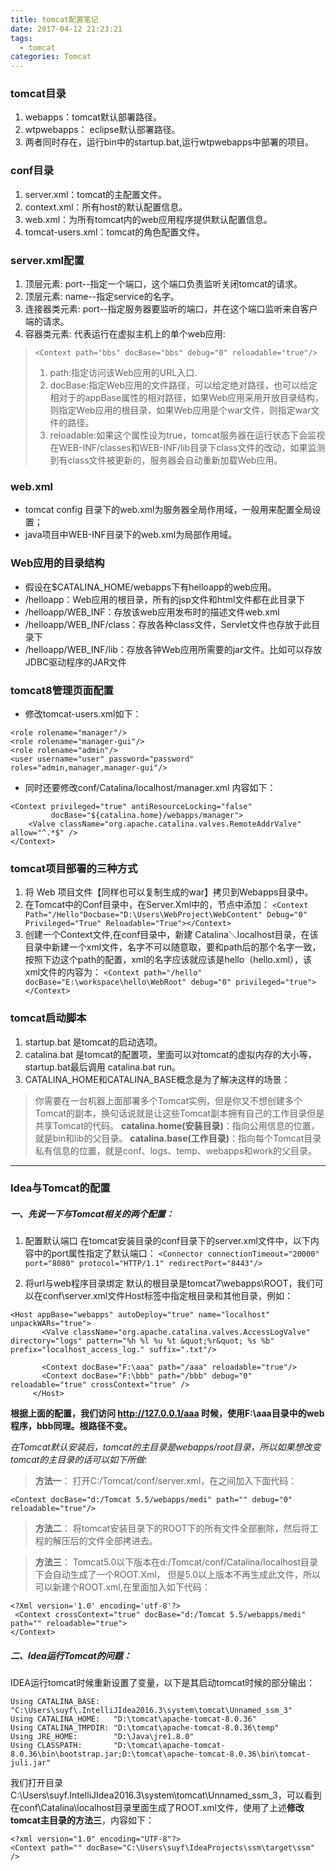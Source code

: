 ```yaml
---
title: tomcat配置笔记
date: 2017-04-12 21:23:21
tags:
  - tomcat
categories: Tomcat
---
```


### tomcat目录
1. webapps：tomcat默认部署路径。
2. wtpwebapps： eclipse默认部署路径。
3. 两者同时存在，运行bin中的startup.bat,运行wtpwebapps中部署的项目。

### conf目录
1. server.xml：tomcat的主配置文件。
2. context.xml：所有host的默认配置信息。
3. web.xml：为所有tomcat内的web应用程序提供默认配置信息。
4. tomcat-users.xml：tomcat的角色配置文件。

### server.xml配置
1. 顶层元素<Server>: port--指定一个端口，这个端口负责监听关闭tomcat的请求。
2. 顶层元素<Service>: name--指定service的名字。
3. 连接器类元素<Connector>: port--指定服务器要监听的端口，并在这个端口监听来自客户端的请求。
4. 容器类元素<Context>: 代表运行在虚拟主机上的单个web应用:
> `<Context path="bbs" docBase="bbs" debug="0" reloadable="true"/>`
> 1. path:指定访问该Web应用的URL入口.
> 2. docBase:指定Web应用的文件路径，可以给定绝对路径，也可以给定相对于<Host>的appBase属性的相对路径，如果Web应用采用开放目录结构，则指定Web应用的根目录，如果Web应用是个war文件，则指定war文件的路径。
>3. reloadable:如果这个属性设为true，tomcat服务器在运行状态下会监视在WEB-INF/classes和WEB-INF/lib目录下class文件的改动，如果监测到有class文件被更新的，服务器会自动重新加载Web应用。

### web.xml
* tomcat config 目录下的web.xml为服务器全局作用域，一般用来配置全局设置；
* java项目中WEB-INF目录下的web.xml为局部作用域。

### Web应用的目录结构
* 假设在$CATALINA_HOME/webapps下有helloapp的web应用。
* /helloapp：Web应用的根目录，所有的jsp文件和html文件都在此目录下
* /helloapp/WEB_INF：存放该web应用发布时的描述文件web.xml
* /helloapp/WEB_INF/class：存放各种class文件，Servlet文件也存放于此目录下
* /helloapp/WEB_INF/lib：存放各钟Web应用所需要的jar文件。比如可以存放JDBC驱动程序的JAR文件

### tomcat8管理页面配置
* 修改tomcat-users.xml如下：
```
<role rolename="manager"/>
<role rolename="manager-gui"/>
<role rolename="admin"/>
<user username="user" password="password" roles="admin,manager,manager-gui"/>
```
* 同时还要修改conf/Catalina/localhost/manager.xml 内容如下：
```
<Context privileged="true" antiResourceLocking="false"
         docBase="${catalina.home}/webapps/manager">
    <Valve className="org.apache.catalina.valves.RemoteAddrValve" allow="^.*$" />
</Context>
```

### tomcat项目部署的三种方式
1. 将 Web 项目文件【同样也可以复制生成的war】拷贝到Webapps目录中。
2. 在Tomcat中的Conf目录中，在Server.Xml中的，<Host/>节点中添加：
`<Context Path="/Hello"Docbase="D:\Users\WebProject\WebContent" Debug="0" Privileged="True" Reloadable="True"></Context>`
3. 创建一个Context文件,在conf目录中，新建 Catalina＼localhost目录，在该目录中新建一个xml文件，名字不可以随意取，要和path后的那个名字一致，按照下边这个path的配置，xml的名字应该就应该是hello（hello.xml），该xml文件的内容为：
`<Context path="/hello" docBase="E:\workspace\hello\WebRoot" debug="0" privileged="true"></Context>`

### tomcat启动脚本
1. startup.bat 是tomcat的启动选项。
2. catalina.bat 是tomcat的配置项，里面可以对tomcat的虚拟内存的大小等，startup.bat最后调用 catalina.bat run。
3. CATALINA_HOME和CATALINA_BASE概念是为了解决这样的场景：
> 你需要在一台机器上面部署多个Tomcat实例，但是你又不想创建多个Tomcat的副本，换句话说就是让这些Tomcat副本拥有自己的工作目录但是共享Tomcat的代码。
> **catalina.home(安装目录)**：指向公用信息的位置，就是bin和lib的父目录。
> **catalina.base(工作目录)**：指向每个Tomcat目录私有信息的位置，就是conf、logs、temp、webapps和work的父目录。

---

### Idea与Tomcat的配置
##### 一、先说一下与Tomcat相关的两个配置：
1. 配置默认端口
 在tomcat安装目录的conf目录下的server.xml文件中，以下内容中的port属性指定了默认端口：
 `<Connector connectionTimeout="20000" port="8080" protocol="HTTP/1.1" redirectPort="8443"/>`

2. 将url与web程序目录绑定
 默认的根目录是tomcat7\webapps\ROOT，我们可以在conf\server.xml文件Host标签中指定根目录和其他目录，例如：
 ```
 <Host appBase="webapps" autoDeploy="true" name="localhost" unpackWARs="true">
        <Valve className="org.apache.catalina.valves.AccessLogValve" directory="logs" pattern="%h %l %u %t &quot;%r&quot; %s %b" prefix="localhost_access_log." suffix=".txt"/>

        <Context docBase="F:\aaa" path="/aaa" reloadable="true"/>
        <Context docBase="F:\bbb" path="/bbb" debug="0"
reloadable="true" crossContext="true" />
      </Host>
 ```
 **根据上面的配置，我们访问 http://127.0.0.1/aaa 时候，使用F:\aaa目录中的web程序，bbb同理。根路径不变。**

 _在Tomcat默认安装后，tomcat的主目录是webapps/root目录，所以如果想改变tomcat的主目录的话可以如下所做:_
 > **方法一**：
 打开C:/Tomcat/conf/server.xml，在<host></host>之间加入下面代码：
 ```
 <Context docBase="d:/Tomcat 5.5/webapps/medi" path="" debug="0"  reloadable="true"/>
 ```

 >**方法二**：
  将tomcat安装目录下的ROOT下的所有文件全部删除，然后将工程的解压后的文件全部拷进去。

 >**方法三**：
 Tomcat5.0以下版本在d:/Tomcat/conf/Catalina/localhost目录下会自动生成了一个ROOT.Xml，
 但是5.0以上版本不再生成此文件，所以可以新建个ROOT.xml,在里面加入如下代码：
 ```
 <?Xml version='1.0' encoding='utf-8'?>
  <Context crossContext="true" docBase="d:/Tomcat 5.5/webapps/medi" path="" reloadable="true">
</Context>
 ```

##### 二、Idea运行Tomcat的问题：
IDEA运行tomcat时候重新设置了变量，以下是其启动tomcat时候的部分输出：
```
Using CATALINA_BASE:   "C:\Users\suyf\.IntelliJIdea2016.3\system\tomcat\Unnamed_ssm_3"
Using CATALINA_HOME:   "D:\tomcat\apache-tomcat-8.0.36"
Using CATALINA_TMPDIR: "D:\tomcat\apache-tomcat-8.0.36\temp"
Using JRE_HOME:        "D:\Java\jre1.8.0"
Using CLASSPATH:       "D:\tomcat\apache-tomcat-8.0.36\bin\bootstrap.jar;D:\tomcat\apache-tomcat-8.0.36\bin\tomcat-juli.jar"
```
我们打开目录C:\Users\suyf\.IntelliJIdea2016.3\system\tomcat\Unnamed_ssm_3，可以看到在conf\Catalina\localhost目录里面生成了ROOT.xml文件，使用了上述**修改tomcat主目录的方法三**，内容如下：
```
<?xml version="1.0" encoding="UTF-8"?>
<Context path="" docBase="C:\Users\suyf\IdeaProjects\ssm\target\ssm" />
```
